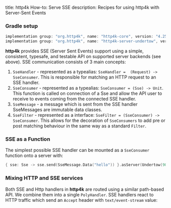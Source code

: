 title: http4k How-to: Serve SSE
description: Recipes for using http4k with Server-Sent Events

### Gradle setup

```groovy
implementation group: "org.http4k", name: "http4k-core", version: "4.25.7.0"
implementation group: "org.http4k", name: "http4k-server-undertow", version: "4.25.7.0"
```

**http4k** provides SSE (Server Sent Events) support using a simple, consistent, typesafe, and testable API on supported server backends (see above). SSE communication consists of 3 main concepts:

1. `SseHandler` - represented as a typealias: `SseHandler =  (Request) -> SseConsumer`. This is responsible for matching an HTTP request to an SSE handler.
1. `SseConsumer` - represented as a typealias: `SseConsumer = (Sse) -> Unit`. This function is called on connection of a Sse and allow the API user to receive to events coming from the connected SSE handler.
1. `SseMessage` - a message which is sent from the SSE handler SseMessages are immutable data classes.
1. `SseFilter` - represented as a interface: `SseFilter = (SseConsumer) -> SseConsumer`. This allows for the decoration of `SseConsumers` to add pre or post matching behaviour in the same way as a standard `Filter`.

### SSE as a Function
The simplest possible SSE handler can be mounted as a `SseConsumer` function onto a server with:
```kotlin
{ sse: Sse -> sse.send(SseMessage.Data("hello")) }.asServer(Undertow(9000)).start()
```

### Mixing HTTP and SSE services [<img class="octocat"/>](https://github.com/http4k/http4k/blob/master/src/docs/guide/howto/serve_sse/example_polyhandler.kt)
Both SSE and Http handlers in **http4k** are routed using a similar path-based API. We combine them into a single `PolyHandler`. SSE handlers react to HTTP traffic which send an `Accept` header with `text/event-stream` value:

<script src="https://gist-it.appspot.com/https://github.com/http4k/http4k/blob/master/src/docs/guide/howto/serve_sse/example_polyhandler.kt"></script>

